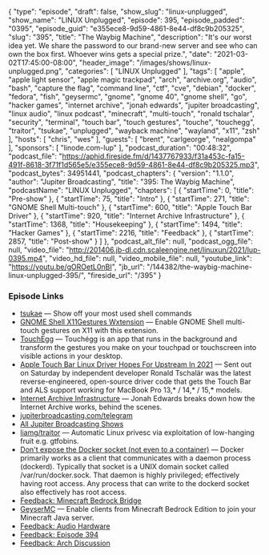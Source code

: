 {
  "type": "episode",
  "draft": false,
  "show_slug": "linux-unplugged",
  "show_name": "LINUX Unplugged",
  "episode": 395,
  "episode_padded": "0395",
  "episode_guid": "e355ece8-9d59-4861-8e44-df8c9b205325",
  "slug": "395",
  "title": "The Waybig Machine",
  "description": "It's our worst idea yet. We share the password to our brand-new server and see who can own the box first. Whoever wins gets a special prize.",
  "date": "2021-03-02T17:45:00-08:00",
  "header_image": "/images/shows/linux-unplugged.png",
  "categories": [
    "LINUX Unplugged"
  ],
  "tags": [
    "apple",
    "apple light sensor",
    "apple magic trackpad",
    "arch",
    "archive.org",
    "audio",
    "bash",
    "capture the flag",
    "command line",
    "ctf",
    "cve",
    "debian",
    "docker",
    "fedora",
    "fish",
    "geysermc",
    "gnome",
    "gnome 40",
    "gnome shell",
    "go",
    "hacker games",
    "internet archive",
    "jonah edwards",
    "jupiter broadcasting",
    "linux audio",
    "linux podcast",
    "minecraft",
    "multi-touch",
    "ronald tschalar",
    "security",
    "terminal",
    "touch bar",
    "touch gestures",
    "touche",
    "touchegg",
    "traitor",
    "tsukae",
    "unplugged",
    "wayback machine",
    "wayland",
    "x11",
    "zsh"
  ],
  "hosts": [
    "chris",
    "wes"
  ],
  "guests": [
    "brent",
    "carlgeorge",
    "nealgompa"
  ],
  "sponsors": [
    "linode.com-lup"
  ],
  "podcast_duration": "00:48:32",
  "podcast_file": "https://aphid.fireside.fm/d/1437767933/f31a453c-fa15-491f-8618-3f71f1d565e5/e355ece8-9d59-4861-8e44-df8c9b205325.mp3",
  "podcast_bytes": 34951441,
  "podcast_chapters": {
    "version": "1.1.0",
    "author": "Jupiter Broadcasting",
    "title": "395: The Waybig Machine",
    "podcastName": "LINUX Unplugged",
    "chapters": [
      {
        "startTime": 0,
        "title": "Pre-show"
      },
      {
        "startTime": 75,
        "title": "Intro"
      },
      {
        "startTime": 271,
        "title": "GNOME Shell Multi-touch"
      },
      {
        "startTime": 600,
        "title": "Apple Touch Bar Driver"
      },
      {
        "startTime": 920,
        "title": "Internet Archive Infrastructure"
      },
      {
        "startTime": 1368,
        "title": "Housekeeping"
      },
      {
        "startTime": 1494,
        "title": "Hacker Games"
      },
      {
        "startTime": 2216,
        "title": "Feedback"
      },
      {
        "startTime": 2857,
        "title": "Post-show"
      }
    ]
  },
  "podcast_alt_file": null,
  "podcast_ogg_file": null,
  "video_file": "http://201406.jb-dl.cdn.scaleengine.net/linuxun/2021/lup-0395.mp4",
  "video_hd_file": null,
  "video_mobile_file": null,
  "youtube_link": "https://youtu.be/gOROetL0nBI",
  "jb_url": "/144382/the-waybig-machine-linux-unplugged-395/",
  "fireside_url": "/395"
}


### Episode Links

  * [tsukae](https://github.com/irevenko/tsukae "tsukae") — Show off your most used shell commands
  * [GNOME Shell X11Gestures Wxtension](https://github.com/JoseExposito/gnome-shell-extension-x11gestures "GNOME Shell X11Gestures Wxtension") — Enable GNOME Shell multi-touch gestures on X11 with this extension.
  * [TouchEgg](https://github.com/JoseExposito/touchegg#readme "TouchEgg") — Touchégg is an app that runs in the background and transform the gestures you make on your touchpad or touchscreen into visible actions in your desktop.
  * [Apple Touch Bar Linux Driver Hopes For Upstream In 2021](https://phoronix.com/scan.php?page=news_item&px=Apple-Touch-Bar-For-Linux "Apple Touch Bar Linux Driver Hopes For Upstream In 2021") — Sent out on Saturday by independent developer Ronald Tschalär was the latest reverse-engineered, open-source driver code that gets the Touch Bar and ALS support working for MacBook Pro 13,* / 14,* / 15,* models.
  * [Internet Archive Infrastructure](https://archive.org/details/jonah-edwards-presentation "Internet Archive Infrastructure") — Jonah Edwards breaks down how the Internet Archive works, behind the scenes.
  * [jupiterbroadcasting.com/telegram](http://jupiterbroadcasting.com/telegram "jupiterbroadcasting.com/telegram")
  * [All Jupiter Broadcasting Shows](https://feed.jupiter.zone/allshows "All Jupiter Broadcasting Shows")
  * [liamg/traitor](https://github.com/liamg/traitor "liamg/traitor") — Automatic Linux privesc via exploitation of low-hanging fruit e.g. gtfobins.
  * [Don't expose the Docker socket (not even to a container)](https://www.lvh.io/posts/dont-expose-the-docker-socket-not-even-to-a-container/ "Don't expose the Docker socket \(not even to a container\)") — Docker primarily works as a client that communicates with a daemon process (dockerd). Typically that socket is a UNIX domain socket called /var/run/docker.sock. That daemon is highly privileged; effectively having root access. Any process that can write to the dockerd socket also effectively has root access.
  * [Feedback: Minecraft Bedrock Bridge](https://slexy.org/view/s2PoDQnxhE "Feedback: Minecraft Bedrock Bridge")
  * [GeyserMC](https://geysermc.org/ "GeyserMC") — Enable clients from Minecraft Bedrock Edition to join your Minecraft Java server.
  * [Feedback: Audio Hardware](https://slexy.org/view/s257OvixLm "Feedback: Audio Hardware")
  * [Feedback: Episode 394](https://slexy.org/view/s21VYiQsxV "Feedback: Episode 394")
  * [Feedback: Arch Discussion](https://slexy.org/view/s2RdSnJ0ja "Feedback: Arch Discussion")


